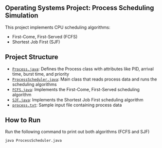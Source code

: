 ## Operating Systems Project: Process Scheduling Simulation
This project implements CPU scheduling algorithms:
- First-Come, First-Served (FCFS)
- Shortest Job First (SJF)

## Project Structure
- [`Process.java`](Process.java): Defines the Process class with attributes like PID, arrival time, burst time, and priority
- [`ProcessScheduler.java`](ProcessScheduler.java): Main class that reads process data and runs the scheduling algorithms
- [`FCFS.java`](FCFS.java): Implements the First-Come, First-Served scheduling algorithm
- [`SJF.java`](SJF.java): Implements the Shortest Job First scheduling algorithm
- [`process.txt`](process.txt): Sample input file containing process data

## How to Run
Run the following command to print out both algorithms (FCFS and SJF)
```bash
java ProcessScheduler.java
```
